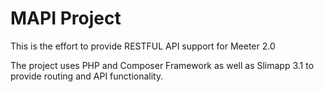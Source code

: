 # MAPI Project
This is the effort to provide RESTFUL API support for Meeter 2.0

The project uses PHP and Composer Framework as well as Slimapp 3.1 to provide routing and API functionality.

